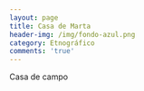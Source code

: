 ```yaml
---
layout: page
title: Casa de Marta
header-img: /img/fondo-azul.png
category: Etnográfico
comments: 'true'
---
```



Casa de campo
